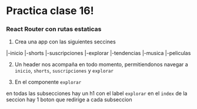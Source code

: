 # Practica clase 16!

### React Router con rutas estaticas

1. Crea una app con las siguientes seccines
  
|-inicio
|-shorts
|-suscripciones
|-explorar
  |-tendencias
  |-musica
  |-peliculas

2. Un header nos acompaña en todo momento, permitiendonos navegar a `inicio`, `shorts`, `suscripciones` y `explorar`

3. En el componente `explorar`
  
  en todas las subsecciones hay un h1 con el label `explorar`
  en el `index` de la seccion hay 1 boton que redirige a cada subseccion
  